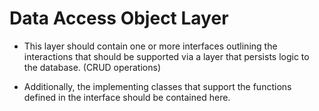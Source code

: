# Data Access Object Layer

* This layer should contain one or more interfaces outlining the interactions that should be supported via a layer that persists logic to the database. (CRUD operations)

* Additionally, the implementing classes that support the functions defined in the interface should be contained here.
